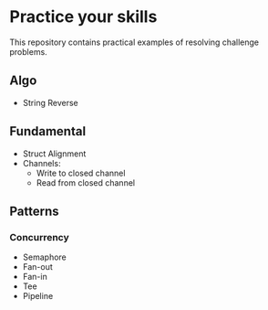 # Practice your skills

This repository contains practical examples of resolving challenge problems.

## Algo

- String Reverse

## Fundamental

- Struct Alignment
- Channels:
  - Write to closed channel
  - Read from closed channel

## Patterns

### Concurrency

- Semaphore
- Fan-out
- Fan-in
- Tee
- Pipeline
